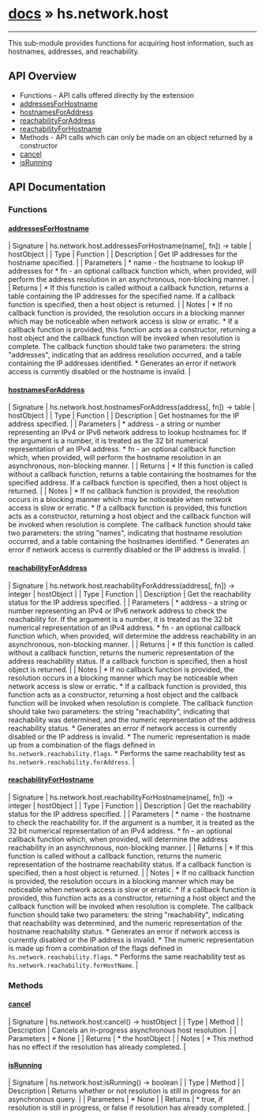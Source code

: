 # [docs](index.md) » hs.network.host
---

This sub-module provides functions for acquiring host information, such as hostnames, addresses, and reachability.

## API Overview
* Functions - API calls offered directly by the extension
* [addressesForHostname](#addressesForHostname)
* [hostnamesForAddress](#hostnamesForAddress)
* [reachabilityForAddress](#reachabilityForAddress)
* [reachabilityForHostname](#reachabilityForHostname)
* Methods - API calls which can only be made on an object returned by a constructor
* [cancel](#cancel)
* [isRunning](#isRunning)

## API Documentation

### Functions

#### [addressesForHostname](#addressesForHostname)
| Signature   | hs.network.host.addressesForHostname(name[, fn]) -> table | hostObject  |
| Type        | Function |
| Description | Get IP addresses for the hostname specified. |
| Parameters |  * name - the hostname to lookup IP addresses for * fn   - an optional callback function which, when provided, will perform the address resolution in an asynchronous, non-blocking manner. | | Returns |  * If this function is called without a callback function, returns a table containing the IP addresses for the specified name.  If a callback function is specified, then a host object is returned. | | Notes |  * If no callback function is provided, the resolution occurs in a blocking manner which may be noticeable when network access is slow or erratic. * If a callback function is provided, this function acts as a constructor, returning a host object and the callback function will be invoked when resolution is complete.  The callback function should take two parameters: the string "addresses", indicating that an address resolution occurred, and a table containing the IP addresses identified. * Generates an error if network access is currently disabled or the hostname is invalid. | 
#### [hostnamesForAddress](#hostnamesForAddress)
| Signature   | hs.network.host.hostnamesForAddress(address[, fn]) -> table | hostObject  |
| Type        | Function |
| Description | Get hostnames for the IP address specified. |
| Parameters |  * address - a string or number representing an IPv4 or IPv6 network address to lookup hostnames for.  If the argument is a number, it is treated as the 32 bit numerical representation of an IPv4 address. * fn      - an optional callback function which, when provided, will perform the hostname resolution in an asynchronous, non-blocking manner. | | Returns |  * If this function is called without a callback function, returns a table containing the hostnames for the specified address.  If a callback function is specified, then a host object is returned. | | Notes |  * If no callback function is provided, the resolution occurs in a blocking manner which may be noticeable when network access is slow or erratic. * If a callback function is provided, this function acts as a constructor, returning a host object and the callback function will be invoked when resolution is complete.  The callback function should take two parameters: the string "names", indicating that hostname resolution occurred, and a table containing the hostnames identified. * Generates an error if network access is currently disabled or the IP address is invalid. | 
#### [reachabilityForAddress](#reachabilityForAddress)
| Signature   | hs.network.host.reachabilityForAddress(address[, fn]) -> integer | hostObject  |
| Type        | Function |
| Description | Get the reachability status for the IP address specified. |
| Parameters |  * address - a string or number representing an IPv4 or IPv6 network address to check the reachability for.  If the argument is a number, it is treated as the 32 bit numerical representation of an IPv4 address. * fn      - an optional callback function which, when provided, will determine the address reachability in an asynchronous, non-blocking manner. | | Returns |  * If this function is called without a callback function, returns the numeric representation of the address reachability status.  If a callback function is specified, then a host object is returned. | | Notes |  * If no callback function is provided, the resolution occurs in a blocking manner which may be noticeable when network access is slow or erratic. * If a callback function is provided, this function acts as a constructor, returning a host object and the callback function will be invoked when resolution is complete.  The callback function should take two parameters: the string "reachability", indicating that reachability was determined, and the numeric representation of the address reachability status. * Generates an error if network access is currently disabled or the IP address is invalid. * The numeric representation is made up from a combination of the flags defined in `hs.network.reachability.flags`. * Performs the same reachability test as `hs.network.reachability.forAddress`. | 
#### [reachabilityForHostname](#reachabilityForHostname)
| Signature   | hs.network.host.reachabilityForHostname(name[, fn]) -> integer | hostObject  |
| Type        | Function |
| Description | Get the reachability status for the IP address specified. |
| Parameters |  * name - the hostname to check the reachability for.  If the argument is a number, it is treated as the 32 bit numerical representation of an IPv4 address. * fn   - an optional callback function which, when provided, will determine the address reachability in an asynchronous, non-blocking manner. | | Returns |  * If this function is called without a callback function, returns the numeric representation of the hostname reachability status.  If a callback function is specified, then a host object is returned. | | Notes |  * If no callback function is provided, the resolution occurs in a blocking manner which may be noticeable when network access is slow or erratic. * If a callback function is provided, this function acts as a constructor, returning a host object and the callback function will be invoked when resolution is complete.  The callback function should take two parameters: the string "reachability", indicating that reachability was determined, and the numeric representation of the hostname reachability status. * Generates an error if network access is currently disabled or the IP address is invalid. * The numeric representation is made up from a combination of the flags defined in `hs.network.reachability.flags`. * Performs the same reachability test as `hs.network.reachability.forHostName`. | 
### Methods

#### [cancel](#cancel)
| Signature   | hs.network.host:cancel() -> hostObject  |
| Type        | Method |
| Description | Cancels an in-progress asynchronous host resolution. |
| Parameters |  * None | | Returns |  * the hostObject | | Notes |  * This method has no effect if the resolution has already completed. | 
#### [isRunning](#isRunning)
| Signature   | hs.network.host:isRunning() -> boolean  |
| Type        | Method |
| Description | Returns whether or not resolution is still in progress for an asynchronous query. |
| Parameters |  * None | | Returns |  * true, if resolution is still in progress, or false if resolution has already completed. | 